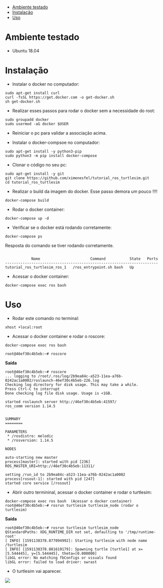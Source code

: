 
- [Ambiente testado](#Ambiente-testado)
- [Instalação](#Instalação)
- [Uso](#Uso)

# Ambiente testado

- Ubuntu 18.04



# Instalação

- Instalar o docker no computador:

```
sudo apt-get install curl
curl -fsSL https://get.docker.com -o get-docker.sh
sh get-docker.sh
```

- Realizar esses passos para rodar o docker sem a necessidade do root:

```
sudo groupadd docker
sudo usermod -aG docker $USER
```

- Reiniciar o pc para validar a associação acima.

- Instalar o docker-compsoe no computador:

```
sudo apt-get install -y python3-pip
sudo python3 -m pip install docker-compose
```

- Clonar o código no seu pc:

```
sudo apt-get install -y git
git clone https://github.com/ximenesfel/tutorial_ros_turtlesim.git
cd tutorial_ros_turtlesim
```
- Realizar o build da imagem do docker. Esse passo demora um pouco !!!!

```
docker-compose build
```

- Rodar o docker container:

```
docker-compose up -d
```

- Verificar se o docker está rodando corretamente:

```
docker-compose ps
```
Resposta do comando se tiver rodando corretamente.
```

            Name                       Command           State   Ports
----------------------------------------------------------------------
tutorial_ros_turtlesim_ros_1   /ros_entrypoint.sh bash   Up 
```

- Acessar o docker container:

```
docker-compose exec ros bash
```


# Uso

- Rodar este comando no terminal:

```
xhost +local:root
```

- Acessar o docker container e rodar o roscore:

```
docker-compose exec ros bash 

root@46ef30c4b5eb:~# roscore
```

**Saída**

```
root@46ef30c4b5eb:~# roscore
... logging to /root/.ros/log/2b9ea84c-a523-11ea-a76b-0242ac1a0002/roslaunch-46ef30c4b5eb-226.log
Checking log directory for disk usage. This may take a while.
Press Ctrl-C to interrupt
Done checking log file disk usage. Usage is <1GB.

started roslaunch server http://46ef30c4b5eb:41597/
ros_comm version 1.14.5


SUMMARY
========

PARAMETERS
 * /rosdistro: melodic
 * /rosversion: 1.14.5

NODES

auto-starting new master
process[master]: started with pid [236]
ROS_MASTER_URI=http://46ef30c4b5eb:11311/

setting /run_id to 2b9ea84c-a523-11ea-a76b-0242ac1a0002
process[rosout-1]: started with pid [247]
started core service [/rosout]
```

- Abrir outro termininal, acessar o docker container e rodar o turtlesim:

```
docker-compose exec ros bash  (Acessar o docker container)
root@46ef30c4b5eb:~# rosrun turtlesim turtlesim_node (rodar o turtlesim)
```

**Saída**

```
root@46ef30c4b5eb:~# rosrun turtlesim turtlesim_node
QStandardPaths: XDG_RUNTIME_DIR not set, defaulting to '/tmp/runtime-root'
[ INFO] [1591138378.877094992]: Starting turtlesim with node name /turtlesim
[ INFO] [1591138378.881619179]: Spawning turtle [turtle1] at x=[5.544445], y=[5.544445], theta=[0.000000]
libGL error: No matching fbConfigs or visuals found
libGL error: failed to load driver: swrast
```

- O turtlesim vai aparecer.

![](https://i.imgur.com/LjndADb.png)